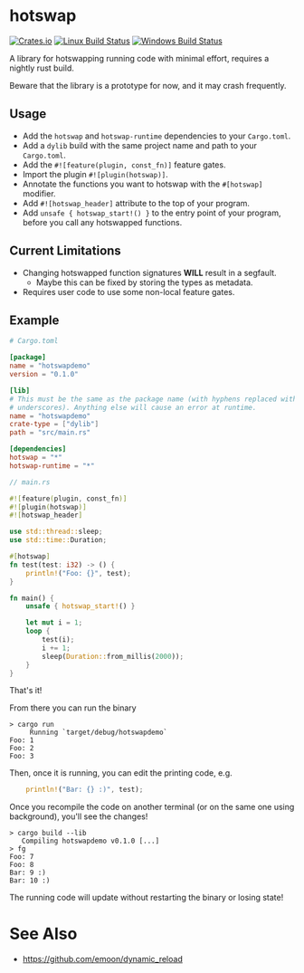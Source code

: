 # hotswap

[![Crates.io][crates_badge]][crate]
[![Linux Build Status][travis_badge]][Travis CI]
[![Windows Build Status][appveyor_badge]][Appveyor CI]

[crates_badge]: https://img.shields.io/crates/v/hotswap.svg
[travis_badge]: https://travis-ci.org/draivin/rust-hotswap.svg?branch=master
[appveyor_badge]: https://ci.appveyor.com/api/projects/status/github/draivin/rust-hotswap?svg=true

[crate]: https://crates.io/crates/hotswap
[Travis CI]: https://travis-ci.org/draivin/rust-hotswap
[Appveyor CI]: https://ci.appveyor.com/project/draivin/rust-hotswap

A library for hotswapping running code with minimal effort, requires a nightly
rust build.

Beware that the library is a prototype for now, and it may crash frequently.

## Usage
- Add the `hotswap` and `hotswap-runtime` dependencies to your `Cargo.toml`.
- Add a `dylib` build with the same project name and path to your `Cargo.toml`.
- Add the `#![feature(plugin, const_fn)]` feature gates.
- Import the plugin `#![plugin(hotswap)]`.
- Annotate the functions you want to hotswap with the `#[hotswap]` modifier.
- Add `#![hotswap_header]` attribute to the top of your program.
- Add `unsafe { hotswap_start!() }` to the entry point of your program, before
  you call any hotswapped functions.

## Current Limitations
- Changing hotswapped function signatures **WILL** result in a segfault.
  - Maybe this can be fixed by storing the types as metadata.
- Requires user code to use some non-local feature gates.

## Example
```toml
# Cargo.toml

[package]
name = "hotswapdemo"
version = "0.1.0"

[lib]
# This must be the same as the package name (with hyphens replaced with
# underscores). Anything else will cause an error at runtime.
name = "hotswapdemo"
crate-type = ["dylib"]
path = "src/main.rs"

[dependencies]
hotswap = "*"
hotswap-runtime = "*"
```

```rust
// main.rs

#![feature(plugin, const_fn)]
#![plugin(hotswap)]
#![hotswap_header]

use std::thread::sleep;
use std::time::Duration;

#[hotswap]
fn test(test: i32) -> () {
    println!("Foo: {}", test);
}

fn main() {
    unsafe { hotswap_start!() }

    let mut i = 1;
    loop {
        test(i);
        i += 1;
        sleep(Duration::from_millis(2000));
    }
}

```

That's it!

From there you can run the binary

```
> cargo run
     Running `target/debug/hotswapdemo`
Foo: 1
Foo: 2
Foo: 3
```

Then, once it is running, you can edit the printing code, e.g.

```rust
    println!("Bar: {} :)", test);
```

Once you recompile the code on another terminal (or on the same one using
background), you'll see the changes!

```
> cargo build --lib
   Compiling hotswapdemo v0.1.0 [...]
> fg
Foo: 7
Foo: 8
Bar: 9 :)
Bar: 10 :)
```

The running code will update without restarting the binary or losing state!

# See Also

* https://github.com/emoon/dynamic_reload
